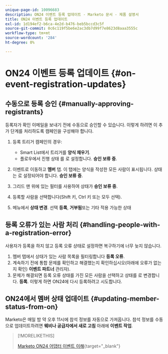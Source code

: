 ```yaml
---
unique-page-id: 10096683
description: ON24 이벤트 등록 업데이트 - Marketo 문서 - 제품 설명서
title: ON24 이벤트 등록 업데이트
exl-id: 1d194ef2-b6ca-4e2d-b476-beb5bccd3c5f
source-git-commit: 0c6c119f5be6e2ac3db7d99f7e8623d8aaa3555c
workflow-type: tm+mt
source-wordcount: '284'
ht-degree: 0%

---
```


# ON24 이벤트 등록 업데이트 {#on-event-registration-updates}

## 수동으로 등록 승인 {#manually-approving-registrants}

등록자가 확인 이메일을 보내기 전에 수동으로 승인할 수 있습니다. 이렇게 하려면 이 추가 단계를 처리하도록 캠페인을 구성해야 합니다.

1. 등록 트리거 캠페인의 경우:

   * Smart List에서 트리거를 **양식 채우기**.
   * 플로우에서 진행 상태 를 로 설정합니다. **승인 보류 중**.

1. 이벤트로 이동하고 **멤버** 탭. 이 탭에는 양식을 작성한 모든 사람이 표시됩니다. 상태는 로 설정되어야 합니다. **승인 보류 중**.
1. 그리드 맨 위에 있는 필터를 사용하여 상태가 **승인 보류 중**.
1. 등록할 사람을 선택합니다(Shift 키, Ctrl 키 또는 모두 선택).
1. 메뉴에서 **상태 변경**. 선택 **등록**, **거부됨**&#x200B;또는 기타 적용 가능한 상태

## 등록 오류가 있는 사람 처리 {#handling-people-with-a-registration-error}

사용자가 등록을 하지 않고 등록 오류 상태로 설정하면 복구하기에 너무 늦지 않습니다.

1. 멤버 탭에서 상태가 있는 사람 목록을 필터링합니다 **등록 오류**.
1. 계속하기 전에 통합 문제를 확인하고 해결했는지 확인하십시오(아래에 오류가 없는지 확인) **이벤트 파트너** 관리자).
1. 문제가 해결되면 등록 오류 상태를 가진 모든 사람을 선택하고 상태를 로 변경합니다. **등록**. 이렇게 하면 ON24에 다시 등록하려고 시도합니다.

## ON24에서 멤버 상태 업데이트 {#updating-member-status-from-on}

Marketo은 매일 밤 약 오후 11시에 참석 정보를 자동으로 가져옵니다. 참석 정보를 수동으로 업데이트하려면 **웨비나 공급자에서 새로 고침** 아래에 **이벤트 작업**.

>[!MORELIKETHIS]
>
>[Marketo ON24 어댑터 이벤트 이해](/help/marketo/product-docs/demand-generation/events/create-an-event/create-an-event-with-the-marketo-on24-adapter/understanding-marketo-on24-adapter-events.md){target=&quot;_blank&quot;}
